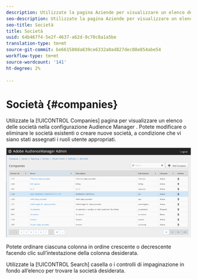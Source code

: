 ```yaml
---
description: Utilizzate la pagina Aziende per visualizzare un elenco delle società nella configurazione Audience Manager . Potete modificare o eliminare le società esistenti o creare nuove società, a condizione che vi siano stati assegnati i ruoli utente appropriati.
seo-description: Utilizzate la pagina Aziende per visualizzare un elenco delle società nella configurazione Audience Manager . Potete modificare o eliminare le società esistenti o creare nuove società, a condizione che vi siano stati assegnati i ruoli utente appropriati.
seo-title: Società
title: Società
uuid: 64b467f4-5e2f-4637-a62d-9c70c8a1a5be
translation-type: tm+mt
source-git-commit: be661580da839ce6332a0ad827dec08e854abe54
workflow-type: tm+mt
source-wordcount: '141'
ht-degree: 2%

---
```



# Società {#companies}

Utilizzate la [!UICONTROL Companies] pagina per visualizzare un elenco delle società nella configurazione Audience Manager . Potete modificare o eliminare le società esistenti o creare nuove società, a condizione che vi siano stati assegnati i ruoli utente appropriati.

![](assets/companies.png)

Potete ordinare ciascuna colonna in ordine crescente o decrescente facendo clic sull’intestazione della colonna desiderata.

Utilizzate la [!UICONTROL Search] casella o i controlli di impaginazione in fondo all’elenco per trovare la società desiderata.
